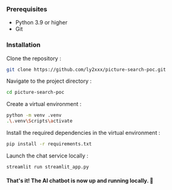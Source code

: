 
### Prerequisites
- Python 3.9 or higher
- Git
<!-- - Ollama setup "ollama run mistral" (see https://dev.to/0xkoji/how-to-run-large-language-models-locally-on-a-windows-machine-using-wsl-and-ollama-55fd) -->

### Installation
Clone the repository :
```bash
git clone https://github.com/ly2xxx/picture-search-poc.git
```

Navigate to the project directory :
```bash
cd picture-search-poc
```

Create a virtual environment :
```bash
python -m venv .venv
.\.venv\Scripts\activate
```

Install the required dependencies in the virtual environment :
```bash
pip install -r requirements.txt
```

<!-- Setup gpt-2 tokenizer manually for langchain ConversationalRetrievalChain :
Copy 
`models\models--gpt2`
to
`C:\Users\[windows-username]\.cache\huggingface\hub\models--gpt2`
![gpt2 manual copy screenshot](Gallery/menu/gpt-2-setup.png?raw=true "gpt2 setup") -->

Launch the chat service locally :
```bash
streamlit run streamlit_app.py
```
#### That's it! The AI chatbot is now up and running locally. 🤗